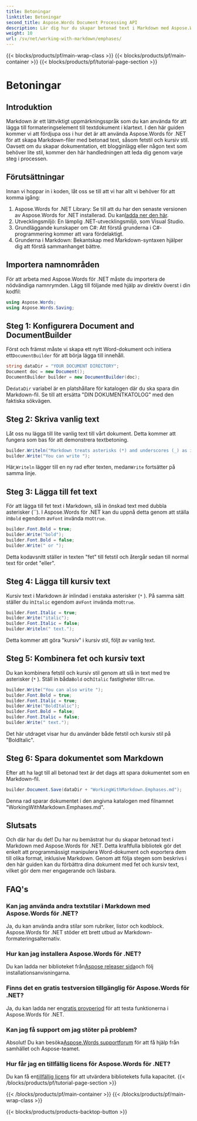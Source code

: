 ```yaml
---
title: Betoningar
linktitle: Betoningar
second_title: Aspose.Words Document Processing API
description: Lär dig hur du skapar betonad text i Markdown med Aspose.Words för .NET. Den här guiden täcker fetstil, kursiv och kombinerad stil med steg-för-steg-instruktioner.
weight: 10
url: /sv/net/working-with-markdown/emphases/
---
```


{{< blocks/products/pf/main-wrap-class >}}
{{< blocks/products/pf/main-container >}}
{{< blocks/products/pf/tutorial-page-section >}}

# Betoningar

## Introduktion

Markdown är ett lättviktigt uppmärkningsspråk som du kan använda för att lägga till formateringselement till textdokument i klartext. I den här guiden kommer vi att fördjupa oss i hur det är att använda Aspose.Words för .NET för att skapa Markdown-filer med betonad text, såsom fetstil och kursiv stil. Oavsett om du skapar dokumentation, ett blogginlägg eller någon text som behöver lite stil, kommer den här handledningen att leda dig genom varje steg i processen.

## Förutsättningar

Innan vi hoppar in i koden, låt oss se till att vi har allt vi behöver för att komma igång:

1.  Aspose.Words for .NET Library: Se till att du har den senaste versionen av Aspose.Words for .NET installerad. Du kan[ladda ner den här](https://releases.aspose.com/words/net/).
2. Utvecklingsmiljö: En lämplig .NET-utvecklingsmiljö, som Visual Studio.
3. Grundläggande kunskaper om C#: Att förstå grunderna i C#-programmering kommer att vara fördelaktigt.
4. Grunderna i Markdown: Bekantskap med Markdown-syntaxen hjälper dig att förstå sammanhanget bättre.

## Importera namnområden

För att arbeta med Aspose.Words för .NET måste du importera de nödvändiga namnrymden. Lägg till följande med hjälp av direktiv överst i din kodfil:

```csharp
using Aspose.Words;
using Aspose.Words.Saving;
```

## Steg 1: Konfigurera Document and DocumentBuilder

Först och främst måste vi skapa ett nytt Word-dokument och initiera ett`DocumentBuilder` för att börja lägga till innehåll.

```csharp
string dataDir = "YOUR DOCUMENT DIRECTORY";
Document doc = new Document();
DocumentBuilder builder = new DocumentBuilder(doc);
```

 De`dataDir` variabel är en platshållare för katalogen där du ska spara din Markdown-fil. Se till att ersätta "DIN DOKUMENTKATOLOG" med den faktiska sökvägen.

## Steg 2: Skriva vanlig text

Låt oss nu lägga till lite vanlig text till vårt dokument. Detta kommer att fungera som bas för att demonstrera textbetoning.

```csharp
builder.Writeln("Markdown treats asterisks (*) and underscores (_) as indicators of emphases.");
builder.Write("You can write ");
```

 Här,`Writeln` lägger till en ny rad efter texten, medan`Write` fortsätter på samma linje.

## Steg 3: Lägga till fet text

 För att lägga till fet text i Markdown, slå in önskad text med dubbla asterisker (``). I Aspose.Words för .NET kan du uppnå detta genom att ställa in`Bold` egendom av`Font` invända mot`true`.

```csharp
builder.Font.Bold = true;
builder.Write("bold");
builder.Font.Bold = false;
builder.Write(" or ");
```

Detta kodavsnitt ställer in texten "fet" till fetstil och återgår sedan till normal text för ordet "eller".

## Steg 4: Lägga till kursiv text

Kursiv text i Markdown är inlindad i enstaka asterisker (`*` ). På samma sätt ställer du in`Italic` egendom av`Font` invända mot`true`.

```csharp
builder.Font.Italic = true;
builder.Write("italic");
builder.Font.Italic = false;
builder.Writeln(" text.");
```

Detta kommer att göra "kursiv" i kursiv stil, följt av vanlig text.

## Steg 5: Kombinera fet och kursiv text

Du kan kombinera fetstil och kursiv stil genom att slå in text med tre asterisker (`*` ). Ställ in båda`Bold` och`Italic` fastigheter till`true`.

```csharp
builder.Write("You can also write ");
builder.Font.Bold = true;
builder.Font.Italic = true;
builder.Write("BoldItalic");
builder.Font.Bold = false;
builder.Font.Italic = false;
builder.Write(" text.");
```

Det här utdraget visar hur du använder både fetstil och kursiv stil på "BoldItalic".

## Steg 6: Spara dokumentet som Markdown

Efter att ha lagt till all betonad text är det dags att spara dokumentet som en Markdown-fil.

```csharp
builder.Document.Save(dataDir + "WorkingWithMarkdown.Emphases.md");
```

Denna rad sparar dokumentet i den angivna katalogen med filnamnet "WorkingWithMarkdown.Emphases.md".

## Slutsats

Och där har du det! Du har nu bemästrat hur du skapar betonad text i Markdown med Aspose.Words för .NET. Detta kraftfulla bibliotek gör det enkelt att programmässigt manipulera Word-dokument och exportera dem till olika format, inklusive Markdown. Genom att följa stegen som beskrivs i den här guiden kan du förbättra dina dokument med fet och kursiv text, vilket gör dem mer engagerande och läsbara.

## FAQ's

### Kan jag använda andra textstilar i Markdown med Aspose.Words för .NET?
Ja, du kan använda andra stilar som rubriker, listor och kodblock. Aspose.Words för .NET stöder ett brett utbud av Markdown-formateringsalternativ.

### Hur kan jag installera Aspose.Words för .NET?
 Du kan ladda ner biblioteket från[Aspose releaser sida](https://releases.aspose.com/words/net/)och följ installationsanvisningarna.

### Finns det en gratis testversion tillgänglig för Aspose.Words för .NET?
 Ja, du kan ladda ner en[gratis provperiod](https://releases.aspose.com/) för att testa funktionerna i Aspose.Words för .NET.

### Kan jag få support om jag stöter på problem?
 Absolut! Du kan besöka[Aspose.Words supportforum](https://forum.aspose.com/c/words/8) för att få hjälp från samhället och Aspose-teamet.

### Hur får jag en tillfällig licens för Aspose.Words för .NET?
 Du kan få en[tillfällig licens](https://purchase.aspose.com/temporary-license/) för att utvärdera bibliotekets fulla kapacitet.
{{< /blocks/products/pf/tutorial-page-section >}}

{{< /blocks/products/pf/main-container >}}
{{< /blocks/products/pf/main-wrap-class >}}

{{< blocks/products/products-backtop-button >}}
